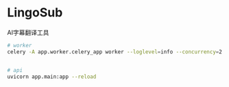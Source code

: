 # LingoSub
AI字幕翻译工具


```bash
# worker
celery -A app.worker.celery_app worker --loglevel=info --concurrency=2


# api 
uvicorn app.main:app --reload
```